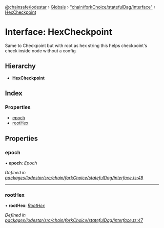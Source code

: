 [@chainsafe/lodestar](../README.md) › [Globals](../globals.md) › ["chain/forkChoice/statefulDag/interface"](../modules/_chain_forkchoice_statefuldag_interface_.md) › [HexCheckpoint](_chain_forkchoice_statefuldag_interface_.hexcheckpoint.md)

# Interface: HexCheckpoint

Same to Checkpoint but with root as hex string
this helps checkpoint's check inside node without a config

## Hierarchy

* **HexCheckpoint**

## Index

### Properties

* [epoch](_chain_forkchoice_statefuldag_interface_.hexcheckpoint.md#epoch)
* [rootHex](_chain_forkchoice_statefuldag_interface_.hexcheckpoint.md#roothex)

## Properties

###  epoch

• **epoch**: *Epoch*

*Defined in [packages/lodestar/src/chain/forkChoice/statefulDag/interface.ts:48](https://github.com/ChainSafe/lodestar/blob/e142df2b7/packages/lodestar/src/chain/forkChoice/statefulDag/interface.ts#L48)*

___

###  rootHex

• **rootHex**: *[RootHex](../modules/_chain_forkchoice_statefuldag_interface_.md#roothex)*

*Defined in [packages/lodestar/src/chain/forkChoice/statefulDag/interface.ts:47](https://github.com/ChainSafe/lodestar/blob/e142df2b7/packages/lodestar/src/chain/forkChoice/statefulDag/interface.ts#L47)*

